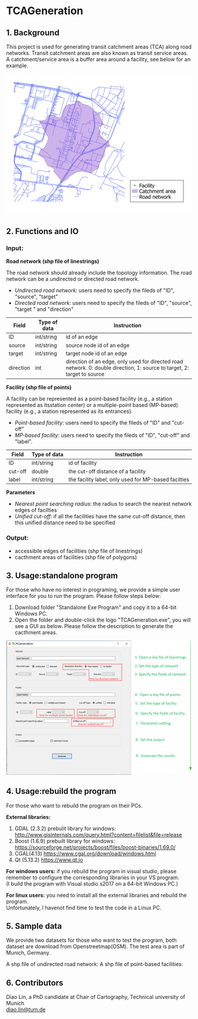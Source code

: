 # TCAGeneration

## 1. Background
This project is used for generating transit catchment areas (TCA) along road networks. Transit catchment areas are also known as transit service areas. A catchment/service area is a buffer area around a facility, see below for an example. 

![TCA_example](/img/illustration_of_TCA.png "A transit catchment areas")

## 2. Functions and IO

### Input:

**Road network (shp file of linestrings)**

The road network should already include the topology information.
The road network can be a undirected or directed road network.  
* *Undirected road network*: users need to specify the fileds of "ID", "source", "target"  
* *Directed road network*: users need to specify the fileds of "ID", "source", "target " and "direction"  

|Field|Type of data|Instruction|
|----|-----|-----|
|ID|int/string|id of an edge|
|source|int/string|source node id of an edge|
|target|int/string|target node id of an edge|
|direction|int|direction of an edge, only used for directed road network. 0: double direction, 1:  source to target, 2: target to source|

**Facility (shp file of points)**

A facility can be represented as a point-based facility (e.g., a station represented as itsstation center) or a multiple-point based (MP-based) facility (e.g., a station represented as its entrances).
* *Point-based facility*: users need to specify the fileds of "ID" and "cut-off"
* *MP-based facility*: users need to specify the fileds of "ID", "cut-off" and "label".

|Field|Type of data|Instruction|
|----|-----|-----|
|ID|int/string|id of facility|
|cut-off|double|the cut-off distance of a facility|
|label|int/string|the facility label, only used for MP-based facilties|


**Parameters**

* *Nearest point searching radius*: the radius to search the nearest network edges of facilties
* *Unified cut-off*: if all the facilities have the same cut-off distance, then this unified distance need to be specified

### Output:

* accessibile edges of facilities (shp file of linestrings) 
* cacthment areas of facilities (shp file of polygons) 

## 3. Usage:standalone program

For those who have no interest in programing, we provide a simple user interface for you to run the program.
Please follow steps below:
1. Download folder "Standalone Exe Program" and copy it to a 64-bit Windows PC.
2. Open the folder and double-click the logo "TCAGeneration.exe", you will see a GUI as below. 
Please follow the description to generate the cacthment areas. 

![TCA_GUI_instruction](/img/instruction_of_the_GUI.png "the GUI instructions")


## 4. Usage:rebuild the program

For those who want to rebuild the program on their PCs. 

**External libraries:**
1) GDAL (2.3.2) prebulit library for windows: http://www.gisinternals.com/query.html?content=filelist&file=release
2) Boost (1.6.9) prebuilt library for windows: https://sourceforge.net/projects/boost/files/boost-binaries/1.69.0/
3) CGAL(4.13) https://www.cgal.org/download/windows.html
4) Qt (5.13.2) https://www.qt.io

**For windows users:**
if you rebuild the program in visual studio, please remember to configure the 
corresponding libraries in your VS program.  
(I build the program with Visual studio s2017 on a 64-bit Windows PC.)

**For linux users:**
you need to install all the external libraries and rebuild the program.  
Unfortunately, I havenot find time to test the code in a Linux PC.

## 5. Sample data

We provide two datasets for those who want to test the program, both dataset are download
from Openstreetmap(OSM). The test area is part of Munich, Germany. 

A shp file of undirected road network: 
A shp file of point-based facilities: 

## 6. Contributors

Diao Lin, a PhD candidate at Chair of Cartography, Technical university of Munich  
diao.lin@tum.de
